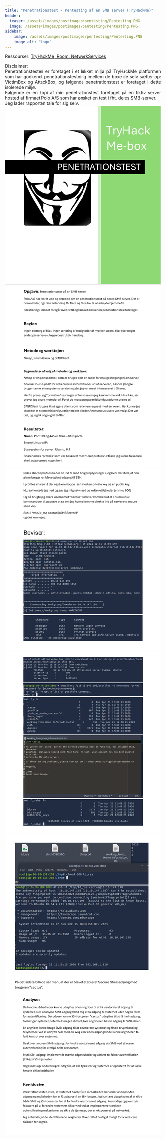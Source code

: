 ```yaml
---
title: "Penetrationstest - Pentesting af en SMB server (TryHackMe)"
header:
  teaser: /assets/images/postimages/pentesting/Pentesting.PNG
  image: /assets/images/postimages/pentesting/Pentesting.PNG
sidebar:
    image: /assets/images/postimages/pentesting/Pentesting.PNG
    image_alt: "logo"
---
```

Ressourser:
<a href="https://tryhackme.com/r/room/networkservices">TryHackMe, Room: NetworkServices</a>

<p style="text-align: justify; hyphens: auto;">
Disclaimer:
<br>
Penetrationstesten er foretaget i et lukket miljø på TryHackMe platformen som har godkendt penetrationstestning imellem de boxe de selv sætter op: VictimBox og AttackBox, og følgende penetrationstest er foretaget i dette isolerede miljø.
<br>
Følgende er en kopi af min penetrationstest foretaget på en fiktiv server hosted af firmaet Polo A/S som har ønsket en test i fht. deres SMB-server. 
<br>
Jeg lader rapporten tale for sig selv.
<br>
<img src="/assets/images/postimages/pentesting/01.PNG">
<img src="/assets/images/postimages/pentesting/02.PNG">
<img src="/assets/images/postimages/pentesting/03.PNG">
<img src="/assets/images/postimages/pentesting/04.PNG">
<img src="/assets/images/postimages/pentesting/05.PNG">
<img src="/assets/images/postimages/pentesting/06.PNG">

</p>
